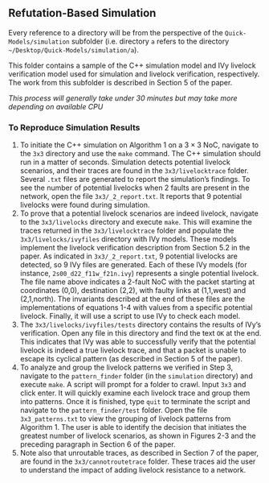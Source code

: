 ## Refutation-Based Simulation 

Every reference to a directory will be from the perspective of the `Quick-Models/simulation` subfolder (i.e. directory `a` refers to the directory `~/Desktop/Quick-Models/simulation/a`).

This folder contains a sample of the C++ simulation model and IVy livelock verification model used for simulation and livelock verification, respectively. The work from this subfolder is described in Section 5 of the paper.

*This process will generally take under 30 minutes but may take more depending on available CPU*

###  To Reproduce Simulation Results

1. To initiate the C++ simulation on Algorithm 1 on a $3\times 3$ NoC, navigate to the `3x3` directory and use the `make` command. The C++ simulation should run in a matter of seconds. Simulation detects potential livelock scenarios, and their traces are found in the `3x3/livelocktrace` folder. Several `.txt` files are generated to report the simulation’s findings. To see the number of potential livelocks when 2 faults are present in the network, open the file `3x3/_2_report.txt`. It reports that 9 potential livelocks were found during simulation.
2. To prove that a potential livelock scenarios are indeed livelock, navigate to the `3x3/livelocks` directory and execute `make`. This will examine the traces returned in the `3x3/livelocktrace` folder and populate the `3x3/livelocks/ivyfiles` directory with IVy models. These models implement the livelock verification description from Section 5.2 in the paper. As indicated in `3x3/_2_report.txt`, 9 potential livelocks are detected, so 9 IVy files are generated. Each of these IVy models (for  instance, `2s00_d22_f11w_f21n.ivy`) represents a single potential livelock. The file name above indicates a 2-fault NoC with the packet starting at coordinates (0,0),  destination (2,2), with faulty links at (1,1,west) and (2,1,north). The invariants described at  the end of these files are the implementations of equations 1-4 with  values from a specific potential livelock. Finally, it will use a script to use IVy to check each model.
3. The `3x3/livelocks/ivyfiles/tests` directory contains the results of IVy’s verification. Open any file in this directory and find the text `OK` at the end. This indicates that IVy was able to successfully verify that the potential livelock is indeed a true livelock trace, and that a packet is unable to escape its cyclical pattern (as described in Section 5 of the paper).
4. To analyze and group the livelock patterns we verified in Step 3, navigate to the `pattern_finder` folder (in the `simulation` directory) and execute `make`. A script will prompt for a folder to crawl. Input `3x3` and click enter. It will quickly examine each livelock trace and group them into patterns. Once it is finished, type `quit` to terminate the script and navigate to the `pattern_finder/test` folder. Open the file `3x3_patterns.txt` to view the grouping of livelock patterns from Algorithm 1. The user is able to identify the decision that initiates the greatest number of livelock scenarios, as shown in Figures 2-3 and the preceding paragraph in Section 6 of the paper.
5. Note also that unroutable traces, as described in Section 7 of the paper, are found in the `3x3/cannotroutetrace` folder. These traces aid the user to understand the impact of adding livelock resistance to a network.
